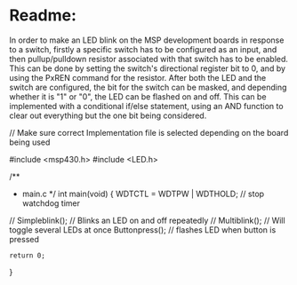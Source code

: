 # Readme:

In order to make an LED blink on the MSP development boards in response to a switch, firstly a specific switch has to be configured as an input, and then pullup/pulldown resistor associated with that switch has to be enabled. This can be done by setting the switch's directional register bit to 0, and by using the PxREN command for the resistor. After both the LED and the switch are configured, the bit for the switch can be masked, and depending whether it is "1" or "0", the LED can be flashed on and off. This can be implemented with a conditional if/else statement, using an AND function to clear out everything but the one bit being considered. 

// Make sure correct Implementation file is selected depending on the board being used 

#include <msp430.h> 
#include <LED.h>


/**
 * main.c
 */
int main(void)
{
	  WDTCTL = WDTPW | WDTHOLD;	// stop watchdog timer
	
 // Simpleblink(); // Blinks an LED on and off repeatedly
 // Multiblink(); // Will toggle several LEDs at once
    Buttonpress(); // flashes LED when button is pressed

	return 0;
}
